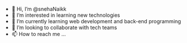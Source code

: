 - 👋 Hi, I’m @snehaNaikk
- 👀 I’m interested in learning new technologies
- 🌱 I’m currently learning web development and back-end programming
- 💞️ I’m looking to collaborate with tech teams
- 📫 How to reach me ...

<!---
snehaNaikk/snehaNaikk is a ✨ special ✨ repository because its `README.md` (this file) appears on your GitHub profile.
You can click the Preview link to take a look at your changes.
--->
